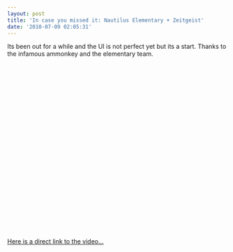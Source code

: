 ```yaml
---
layout: post
title: 'In case you missed it: Nautilus Elementary + Zeitgeist'
date: '2010-07-09 02:05:31'
---
```


Its been out for a while and the UI is not perfect yet but its a start. Thanks to the infamous ammonkey and the elementary team.

<object classid="clsid:d27cdb6e-ae6d-11cf-96b8-444553540000" width="480" height="385" codebase="http://download.macromedia.com/pub/shockwave/cabs/flash/swflash.cab#version=6,0,40,0"><param name="allowFullScreen" value="true" /><param name="allowscriptaccess" value="always" /><param name="src" value="http://www.youtube.com/v/PbHsO2GL9lM&amp;hl=en_US&amp;fs=1" /><param name="allowfullscreen" value="true" /><embed type="application/x-shockwave-flash" width="480" height="385" src="http://www.youtube.com/v/PbHsO2GL9lM&amp;hl=en_US&amp;fs=1" allowscriptaccess="always" allowfullscreen="true"></embed></object>

<a href="http://www.youtube.com/watch?v=PbHsO2GL9lM&amp;NR=1">Here is a direct link to the video...</a>